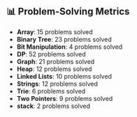 ## 📊 Problem-Solving Metrics

- **Array**: 15 problems solved
- **Binary Tree**: 23 problems solved
- **Bit Manipulation**: 4 problems solved
- **DP**: 52 problems solved
- **Graph**: 21 problems solved
- **Heap**: 12 problems solved
- **Linked Lists**: 10 problems solved
- **Strings**: 12 problems solved
- **Trie**: 6 problems solved
- **Two Pointers**: 9 problems solved
- **stack**: 2 problems solved

